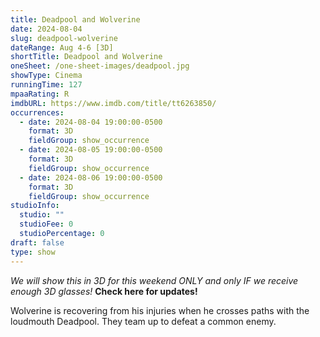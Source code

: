 ```yaml
---
title: Deadpool and Wolverine
date: 2024-08-04
slug: deadpool-wolverine
dateRange: Aug 4-6 [3D]
shortTitle: Deadpool and Wolverine
oneSheet: /one-sheet-images/deadpool.jpg
showType: Cinema
runningTime: 127
mpaaRating: R
imdbURL: https://www.imdb.com/title/tt6263850/
occurrences:
  - date: 2024-08-04 19:00:00-0500
    format: 3D
    fieldGroup: show_occurrence
  - date: 2024-08-05 19:00:00-0500
    format: 3D
    fieldGroup: show_occurrence
  - date: 2024-08-06 19:00:00-0500
    format: 3D
    fieldGroup: show_occurrence
studioInfo:
  studio: ""
  studioFee: 0
  studioPercentage: 0
draft: false
type: show
---
```

_We will show this in 3D for this weekend ONLY and only IF we receive enough 3D glasses!_  **Check here for updates!**  

Wolverine is recovering from his injuries when he crosses paths with the loudmouth Deadpool. They team up to defeat a common enemy.